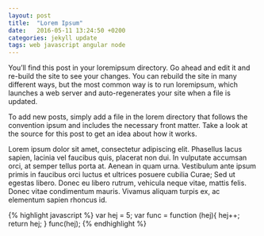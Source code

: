 ```yaml
---
layout: post
title:  "Lorem Ipsum"
date:   2016-05-11 13:24:50 +0200
categories: jekyll update
tags: web javascript angular node
---
```

You’ll find this post in your loremipsum directory. Go ahead and edit it and re-build the site to see your changes. You can rebuild the site in many different ways, but the most common way is to run loremipsum, which launches a web server and auto-regenerates your site when a file is updated.

To add new posts, simply add a file in the lorem directory that follows the convention ipsum and includes the necessary front matter. Take a look at the source for this post to get an idea about how it works.

Lorem ipsum dolor sit amet, consectetur adipiscing elit. Phasellus lacus sapien, lacinia vel faucibus quis, placerat non dui. In vulputate accumsan orci, at semper tellus porta at. Aenean in quam urna. Vestibulum ante ipsum primis in faucibus orci luctus et ultrices posuere cubilia Curae; Sed ut egestas libero. Donec eu libero rutrum, vehicula neque vitae, mattis felis. Donec vitae condimentum mauris. Vivamus aliquam turpis ex, ac elementum sapien rhoncus id.

{% highlight javascript %}
var hej = 5;
var func = function (hej){
  hej++;
  return hej;
}
func(hej);
{% endhighlight %}

